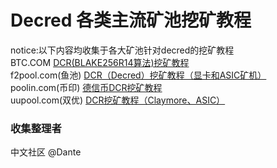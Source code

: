 # Decred 各类主流矿池挖矿教程

notice:以下内容均收集于各大矿池针对decred的挖矿教程 <br/>
BTC.COM [DCR(BLAKE256R14算法)挖矿教程](https://help.pool.btc.com/hc/zh-cn/sections/360003020771-DCR-BLAKE256R14%E7%AE%97%E6%B3%95-) <br/>
f2pool.com(鱼池)  [DCR（Decred）挖矿教程（显卡和ASIC矿机）](https://blog.f2pool.com/zh/mining-tutorial/dcr) <br/>
poolin.com(币印)  [德信币DCR挖矿教程](https://help.poolin.com/hc/zh-cn/sections/360001168172-%E5%BE%B7%E4%BF%A1%E5%B8%81DCR%E6%8C%96%E7%9F%BF%E6%95%99%E7%A8%8B) <br/>
uupool.com(双优)  [DCR挖矿教程（Claymore、ASIC）](https://uupool.cn/course#DCR) <br/>



### 收集整理者 
中文社区 @Dante
 
 
